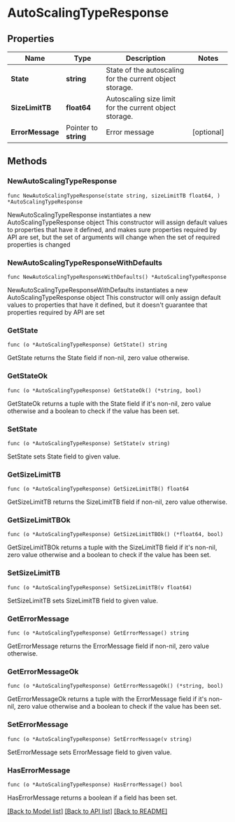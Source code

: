 # AutoScalingTypeResponse

## Properties

Name | Type | Description | Notes
------------ | ------------- | ------------- | -------------
**State** | **string** | State of the autoscaling for the current object storage. | 
**SizeLimitTB** | **float64** | Autoscaling size limit for the current object storage. | 
**ErrorMessage** | Pointer to **string** | Error message | [optional] 

## Methods

### NewAutoScalingTypeResponse

`func NewAutoScalingTypeResponse(state string, sizeLimitTB float64, ) *AutoScalingTypeResponse`

NewAutoScalingTypeResponse instantiates a new AutoScalingTypeResponse object
This constructor will assign default values to properties that have it defined,
and makes sure properties required by API are set, but the set of arguments
will change when the set of required properties is changed

### NewAutoScalingTypeResponseWithDefaults

`func NewAutoScalingTypeResponseWithDefaults() *AutoScalingTypeResponse`

NewAutoScalingTypeResponseWithDefaults instantiates a new AutoScalingTypeResponse object
This constructor will only assign default values to properties that have it defined,
but it doesn't guarantee that properties required by API are set

### GetState

`func (o *AutoScalingTypeResponse) GetState() string`

GetState returns the State field if non-nil, zero value otherwise.

### GetStateOk

`func (o *AutoScalingTypeResponse) GetStateOk() (*string, bool)`

GetStateOk returns a tuple with the State field if it's non-nil, zero value otherwise
and a boolean to check if the value has been set.

### SetState

`func (o *AutoScalingTypeResponse) SetState(v string)`

SetState sets State field to given value.


### GetSizeLimitTB

`func (o *AutoScalingTypeResponse) GetSizeLimitTB() float64`

GetSizeLimitTB returns the SizeLimitTB field if non-nil, zero value otherwise.

### GetSizeLimitTBOk

`func (o *AutoScalingTypeResponse) GetSizeLimitTBOk() (*float64, bool)`

GetSizeLimitTBOk returns a tuple with the SizeLimitTB field if it's non-nil, zero value otherwise
and a boolean to check if the value has been set.

### SetSizeLimitTB

`func (o *AutoScalingTypeResponse) SetSizeLimitTB(v float64)`

SetSizeLimitTB sets SizeLimitTB field to given value.


### GetErrorMessage

`func (o *AutoScalingTypeResponse) GetErrorMessage() string`

GetErrorMessage returns the ErrorMessage field if non-nil, zero value otherwise.

### GetErrorMessageOk

`func (o *AutoScalingTypeResponse) GetErrorMessageOk() (*string, bool)`

GetErrorMessageOk returns a tuple with the ErrorMessage field if it's non-nil, zero value otherwise
and a boolean to check if the value has been set.

### SetErrorMessage

`func (o *AutoScalingTypeResponse) SetErrorMessage(v string)`

SetErrorMessage sets ErrorMessage field to given value.

### HasErrorMessage

`func (o *AutoScalingTypeResponse) HasErrorMessage() bool`

HasErrorMessage returns a boolean if a field has been set.


[[Back to Model list]](../README.md#documentation-for-models) [[Back to API list]](../README.md#documentation-for-api-endpoints) [[Back to README]](../README.md)


